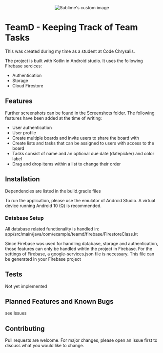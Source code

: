 
<div align="center">
  <img src="https://https://github.com/Ryukyo/team-manager-app/blob/master/Screenshots/Login.PNG?raw=true" alt="Sublime's custom image"/>
</div>

<!-- ![Homepage](/Screenshots/Login.PNG?raw=true "TeamD_Login") -->

# TeamD - Keeping Track of Team Tasks

This was created during my time as a student at Code Chrysalis.

The project is built with Kotlin in Android studio. It uses the following Firebase sercices:

- Authentication
- Storage
- Cloud Firestore

## Features

Further screenshots can be found in the Screenshots folder. The following features have been added at the time of writing:

- User authentication
- User profile
- Create multiple boards and invite users to share the board with
- Create lists and tasks that can be assigned to users with access to the board
- Tasks consist of name and an optional due date (datepicker) and color label
- Drag and drop items within a list to change their order

## Installation

Dependencies are listed in the build.gradle files

To run the application, please use the emulator of Android Studio.
A virtual device running Android 10 (Q) is recommended.

### Database Setup

All database related functionality is handled in:
app/src/main/java/com/example/teamd/firebase/FirestoreClass.kt

Since Firebase was used for handling database, storage and authentication, those features can only be handled wihtin the project in Firebase.
For the settings of Firebase, a google-services.json file is necessary. This file can be generated in your Firebase project

## Tests

Not yet implemented

## Planned Features and Known Bugs

see Issues

## Contributing

Pull requests are welcome. For major changes, please open an issue first to discuss what you would like to change.
